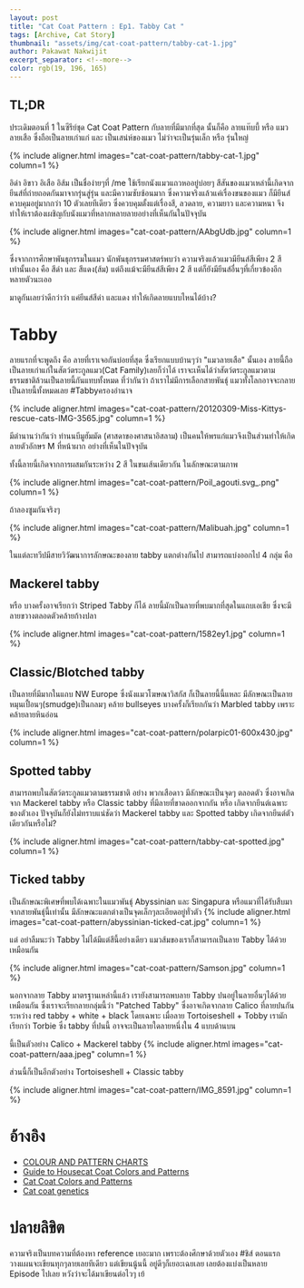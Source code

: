 ```yaml
---
layout: post
title: "Cat Coat Pattern : Ep1. Tabby Cat "
tags: [Archive, Cat Story]
thumbnail: "assets/img/cat-coat-pattern/tabby-cat-1.jpg"
author: Pakawat Nakwijit
excerpt_separator: <!--more-->
color: rgb(19, 196, 165)
---
```


## TL;DR

ประเดิมตอนที่ 1 ในซีรีย์ชุด Cat Coat Pattern กับลายที่มีมากที่สุด นั้นก็คือ ลายแท๊บบี้ หรือ แมวลายเสือ ซึ่งถือเป็นลายเก่าแก่ และ เป็นเสน่ห์ของแมว ไม่ว่าจะเป็นรุ่นเล็ก หรือ รุ่นใหญ่

<!--more-->

{% include aligner.html images="cat-coat-pattern/tabby-cat-1.jpg" column=1 %}

อิดำ อิขาว อิเสือ อิส้ม เป็นชื่อง่ายๆที่ /me ใช้เรียกนังแมวแถวหออยู่บ่อยๆ สีสันของแมวเหล่านี้เกิดจากยีนส์ที่ถ่ายถอดกันมาจากรุ่นสู่รุ่น และมีความซับซ้อนมาก ซึ่งความจริงแล้วแค่เรื่องขนของแมว ก็มียีนส์ควบคุมอยู่มากกว่า 10 ตัวเลยทีเดียว ซึ่งควบคุมตั้งแต่เรื่องสี, ลวดลาย, ความยาว และความหนา จึงทำให้เราต้องเผชิญกับนังแมวที่หลากหลายลายอย่างที่เห็นกันในปัจจุบัน

{% include aligner.html images="cat-coat-pattern/AAbgUdb.jpg" column=1 %}

ซึ่งจากการศึกษาพันธุกรรมในแมว นักพันธุกรรมศาสตร์พบว่า ความจริงแล้วแมวมียีนส์สีเพียง 2 สีเท่านั้นเอง คือ สีดำ และ สีแดง(ส้ม) แต่ถึงแม้จะมียีนส์สีเพียง 2 สี แต่ก็ยังมียีนส์อื่นๆที่เกี่ยวข้องอีกหลายตัวนะเออ

มาดูกันเลยว่าดีกว่าว่า แค่ยีนส์สีดำ และแดง ทำให้เกิดลายแบบไหนได้บ้าง?

# Tabby

ลายแรกที่จะพูดถึง คือ ลายที่เราเจอกันบ่อยที่สุด ซึ่งเรียกแบบบ้านๆว่า "แมวลายเสือ" นั้นเอง ลายนี้ถือเป็นลายเก่าแก่ในสัตว์ตระกูลแมว(Cat Family)เลยก็ว่าได้ เราจะเห็นได้ว่าสัตว์ตระกูลแมวตามธรรมชาติล้วนเป็นลายนี้กันแทบทั้งหมด ที่ว่ากันว่า ถ้าเราไม่มีการเลือกสายพันธุ์ แมวทั้งโลกอาจจะกลายเป็นลายนี้ทั้งหมดเลย <span class="tag-en">#Tabbyครองอำนาจ</span>

{% include aligner.html images="cat-coat-pattern/20120309-Miss-Kittys-rescue-cats-IMG-3565.jpg" column=1 %}

มีตำนานว่ากันว่า ท่านนบีมูฮัมมัด (ศาสดาของศาสนาอิสลาม) เป็นคนให้พรแก่แมวจึงเป็นส่วนทำให้เกิดลายตัวอักษร M ที่หน้าผาก อย่างที่เห็นในปัจจุบัน

ทั้งนี้ลายนี้เกิดจากการผสมกันระหว่าง 2 สี ในขนเส้นเดียวกัน ในลักษณะตามภาพ

{% include aligner.html images="cat-coat-pattern/Poil_agouti.svg_.png" column=1 %}

ถ้าลองซูมกันจริงๆ

{% include aligner.html images="cat-coat-pattern/Malibuah.jpg" column=1 %}

ในแต่ละทวีปมีสายวิวัฒนาการลักษณะของลาย tabby แตกต่างกันไป สามารถแบ่งออกไป 4 กลุ่ม คือ

## Mackerel tabby

หรือ บางครั้งอาจเรียกว่า Striped Tabby ก็ได้ ลายนี้มักเป็นลายที่พบมากที่สุดในแถบเอเชีย ซึ่งจะมีลายขวางตลอดตัวคล้ายก้างปลา

{% include aligner.html images="cat-coat-pattern/1582ey1.jpg" column=1 %}

## Classic/Blotched tabby

เป็นลายที่มีมากในแถบ NW Europe ซึ่งนังแมวโฆษณาวิสกัส ก็เป็นลายนี้นี้แหละ มีลักษณะเป็นลายหมุนเปื้อนๆ(smudge)เป็นกลมๆ คล้าย bullseyes บางครั้งก็เรียกกันว่า Marbled tabby เพราะคล้ายลายหินอ่อน

{% include aligner.html images="cat-coat-pattern/polarpic01-600x430.jpg" column=1 %}

## Spotted tabby

สามารถพบในสัตว์ตระกูลแมวตามธรรมชาติ อย่าง พวกเสือดาว มีลักษณะเป็นจุดๆ ตลอดตัว ซึ่งอาจเกิดจาก Mackerel tabby หรือ Classic tabby ที่มีลายที่ขาดออกจากกัน หรือ เกิดจากยีนต์เฉพาะของตัวเอง ปัจจุบันก็ยังไม่ทราบแน่ชัดว่า Mackerel tabby และ Spotted tabby เกิดจากยีนต์ตัวเดียวกันหรือไม่?

{% include aligner.html images="cat-coat-pattern/tabby-cat-spotted.jpg" column=1 %}

## Ticked tabby

เป็นลักษณะพิเศษที่พบได้เฉพาะในแมวพันธุ์ Abyssinian และ Singapura หรือแมวที่ได้รับสืบมาจากสายพันธุ์นี้เท่านั้น มีลักษณะแตกต่างเป็นจุดเล็กๆละเอียดอยู่ทั่วตัว
{% include aligner.html images="cat-coat-pattern/abyssinian-ticked-cat.jpg" column=1 
%}

แต่ อย่าลืมนะว่า Tabby ไม่ได้มีแต่สีนี้อย่างเดียว แมวส้มของเราก็สามารถเป็นลาย Tabby ได้ด้วยเหมือนกัน

{% include aligner.html images="cat-coat-pattern/Samson.jpg" column=1 %}

นอกจากลาย Tabby มาตรฐานเหล่านี้แล้ว เรายังสามารถพบลาย Tabby ปนอยู่ในลายอื่นๆได้ด้วยเหมือนกัน ซึ่งเราจะเรียกลายกลุ่มนี้ว่า "Patched Tabby" ซึ่งอาจเกิดจากลาย Calico ที่ลายปนกันระหว่าง red tabby + white + black โดยเฉพาะ เมื่อลาย Tortoiseshell + Tobby เรามักเรียกว่า Torbie ซึ่ง tabby ที่ปนนี้ อาจจะเป็นลายใดลายหนึ่งใน 4 แบบด้านบน

นี้เป็นตัวอย่าง Calico + Mackerel tabby
{% include aligner.html images="cat-coat-pattern/aaa.jpeg" column=1 %} 

ส่วนนี้ก็เป็นอีกตัวอย่าง Tortoiseshell + Classic tabby

{% include aligner.html images="cat-coat-pattern/IMG_8591.jpg" column=1 %}

# อ้างอิง
* [COLOUR AND PATTERN CHARTS](http://messybeast.com/colour-charts.htm)
* [Guide to Housecat Coat Colors and Patterns](http://www.cedarseed.com/tutorials/catcol.html)
* [Cat Coat Colors and Patterns](http://www.thecatsite.com/a/cat-coat-colors-and-patterns)
* [Cat coat genetics](https://en.wikipedia.org/wiki/Cat_coat_genetics)

# ปลายลิขิต

ความจริงเป็นบทความที่ต้องหา reference เยอะมาก เพราะต้องศึกษาด้วยตัวเอง <span class="tag-en">#ชิส์</span> ตอนแรกวางแผนจะเขียนทุกๆลายเลยทีเดียว แต่เขียนนู้นนี้ อยู่ดีๆก็เยอะเฉยเลย เลยต้องแบ่งเป็นหลาย Episode ไปเลย หวังว่าจะได้มาเขียนต่อไวๆ เย้
